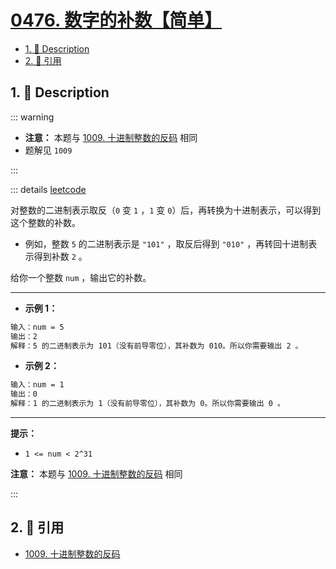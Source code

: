 # [0476. 数字的补数【简单】](https://github.com/tnotesjs/TNotes.leetcode/tree/main/notes/0476.%20%E6%95%B0%E5%AD%97%E7%9A%84%E8%A1%A5%E6%95%B0%E3%80%90%E7%AE%80%E5%8D%95%E3%80%91)

<!-- region:toc -->

- [1. 📝 Description](#1--description)
- [2. 🔗 引用](#2--引用)

<!-- endregion:toc -->

## 1. 📝 Description

::: warning

- **注意：** 本题与 [1009. 十进制整数的反码][1] 相同
- 题解见 `1009`

:::

::: details [leetcode](https://leetcode.cn/problems/number-complement)

对整数的二进制表示取反（`0` 变 `1` ，`1` 变 `0`）后，再转换为十进制表示，可以得到这个整数的补数。

- 例如，整数 `5` 的二进制表示是 `"101"` ，取反后得到 `"010"` ，再转回十进制表示得到补数 `2` 。

给你一个整数 `num` ，输出它的补数。

---

- **示例 1：**

```txt
输入：num = 5
输出：2
解释：5 的二进制表示为 101（没有前导零位），其补数为 010。所以你需要输出 2 。
```

- **示例 2：**

```txt
输入：num = 1
输出：0
解释：1 的二进制表示为 1（没有前导零位），其补数为 0。所以你需要输出 0 。
```

---

**提示：**

- `1 <= num < 2^31`

**注意：** 本题与 [1009. 十进制整数的反码][1] 相同

:::

## 2. 🔗 引用

- [1009. 十进制整数的反码][1]

[1]: https://leetcode-cn.com/problems/complement-of-base-10-integer/
